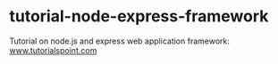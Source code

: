 # tutorial-node-express-framework
Tutorial on node.js and express web application framework: www.tutorialspoint.com
